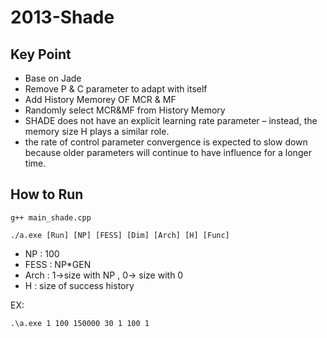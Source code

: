 # 2013-Shade

## Key Point

- Base on Jade
- Remove P & C parameter to adapt with itself
- Add History Memorey OF MCR & MF
- Randomly select MCR&MF from History Memory
- SHADE does not have an explicit learning rate parameter – instead, the memory size H plays a similar role.
- the rate of control parameter convergence is expected to slow down because older parameters will continue to have influence for a longer time.
## How to Run
```g++ main_shade.cpp```

```./a.exe [Run] [NP] [FESS] [Dim] [Arch] [H] [Func]```
- NP : 100
- FESS : NP*GEN
- Arch : 1->size with NP , 0-> size with 0
- H : size of success history

EX:

```.\a.exe 1 100 150000 30 1 100 1```
```.\a.exe 1 100 